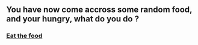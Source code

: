 ## You have now come accross some random food, and your hungry, what do you do ?
### [Eat the food]()